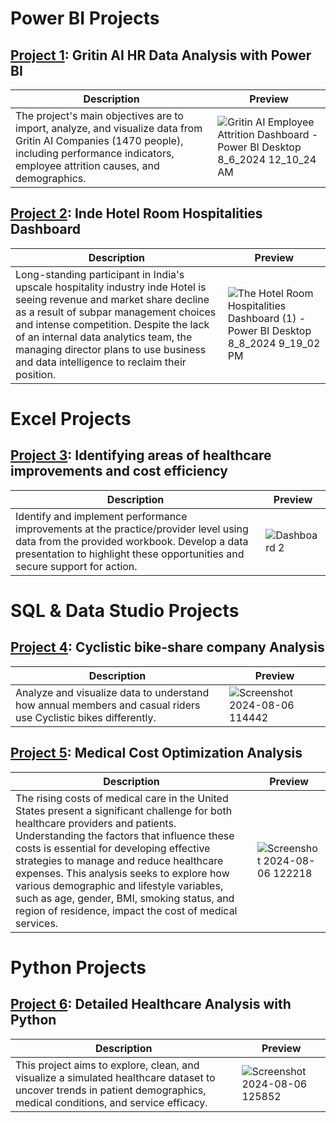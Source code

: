 # Power BI Projects

## [Project 1](https://github.com/kunle1856/Data-Analytics-Portfolio/tree/main/Power%20BI): Gritin AI HR Data Analysis with Power BI
| Description | Preview |
| ----------- | ----- |
| The project's main objectives are to import, analyze, and visualize data from Gritin AI Companies (1470 people), including performance indicators, employee attrition causes, and demographics.  | ![Gritin AI Employee Attrition Dashboard - Power BI Desktop 8_6_2024 12_10_24 AM](https://github.com/user-attachments/assets/2f56e180-7c15-4119-83d7-ebd2b9512739) |



## [Project 2](https://github.com/kunle1856/Data-Analytics-Portfolio/blob/main/Power%20BI/Inde%20Hotel%20Room%20Hospitalities%20Dashboard.pbix): Inde Hotel Room Hospitalities Dashboard

| Description | Preview |
| ----------- | ----- |
| Long-standing participant in India's upscale hospitality industry inde Hotel is seeing revenue and market share decline as a result of subpar management choices and intense competition. Despite the lack of an internal data analytics team, the managing director plans to use business and data intelligence to reclaim their position.  | ![The Hotel Room Hospitalities Dashboard (1) - Power BI Desktop 8_8_2024 9_19_02 PM](https://github.com/user-attachments/assets/cf1460b1-e11d-4b3c-a210-dafc7d42810f)|



# Excel Projects

## [Project 3](https://github.com/kunle1856/Data-Analytics-Portfolio/tree/main/Excel): Identifying areas of healthcare improvements and cost efficiency

| Description | Preview |
| ----------- | ----- |
| Identify and implement performance improvements at the practice/provider level using data from the provided workbook. Develop a data presentation to highlight these opportunities and secure support for action.  | ![Dashboard 2](https://github.com/user-attachments/assets/78c99b5a-31fa-48b0-bf99-daf874fa456f)|


# SQL & Data Studio Projects

## [Project 4](https://github.com/kunle1856/Data-Analytics-Portfolio/tree/main/SQL): Cyclistic bike-share company Analysis

| Description | Preview |
| ----------- | ----- |
| Analyze and visualize data to understand how annual members and casual riders use Cyclistic bikes differently. | ![Screenshot 2024-08-06 114442](https://github.com/user-attachments/assets/801cf369-7225-4374-a97f-4efef6cbf008)|


## [Project 5](https://github.com/kunle1856/Data-Analytics-Portfolio/tree/main/SQL/Medical%20Cost%20Analysis): Medical Cost Optimization Analysis

| Description | Preview |
| ----------- | ----- |
| The rising costs of medical care in the United States present a significant challenge for both healthcare providers and patients. Understanding the factors that influence these costs is essential for developing effective strategies to manage and reduce healthcare expenses. This analysis seeks to explore how various demographic and lifestyle variables, such as age, gender, BMI, smoking status, and region of residence, impact the cost of medical services. | ![Screenshot 2024-08-06 122218](https://github.com/user-attachments/assets/946edf42-ec11-43c9-a81c-d7cc5cc11711)|


# Python Projects

## [Project 6](https://github.com/kunle1856/Data-Analytics-Portfolio/tree/main/Excel): Detailed Healthcare Analysis with Python

| Description | Preview |
| ----------- | ----- |
| This project aims to explore, clean, and visualize a simulated healthcare dataset to uncover trends in patient demographics, medical conditions, and service efficacy.  | ![Screenshot 2024-08-06 125852](https://github.com/user-attachments/assets/ac953e9c-9b41-4561-b343-c043c073a3b2)|









